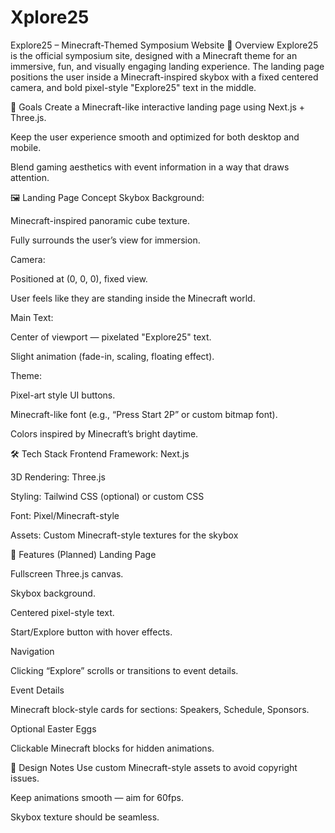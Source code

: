 # Xplore25
Explore25 – Minecraft-Themed Symposium Website
📌 Overview
Explore25 is the official symposium site, designed with a Minecraft theme for an immersive, fun, and visually engaging landing experience.
The landing page positions the user inside a Minecraft-inspired skybox with a fixed centered camera, and bold pixel-style "Explore25" text in the middle.

🎯 Goals
Create a Minecraft-like interactive landing page using Next.js + Three.js.

Keep the user experience smooth and optimized for both desktop and mobile.

Blend gaming aesthetics with event information in a way that draws attention.

🖼️ Landing Page Concept
Skybox Background:

Minecraft-inspired panoramic cube texture.

Fully surrounds the user’s view for immersion.

Camera:

Positioned at (0, 0, 0), fixed view.

User feels like they are standing inside the Minecraft world.

Main Text:

Center of viewport — pixelated "Explore25" text.

Slight animation (fade-in, scaling, floating effect).

Theme:

Pixel-art style UI buttons.

Minecraft-like font (e.g., “Press Start 2P” or custom bitmap font).

Colors inspired by Minecraft’s bright daytime.

🛠️ Tech Stack
Frontend Framework: Next.js

3D Rendering: Three.js

Styling: Tailwind CSS (optional) or custom CSS

Font: Pixel/Minecraft-style

Assets: Custom Minecraft-style textures for the skybox

🚀 Features (Planned)
Landing Page

Fullscreen Three.js canvas.

Skybox background.

Centered pixel-style text.

Start/Explore button with hover effects.

Navigation

Clicking “Explore” scrolls or transitions to event details.

Event Details

Minecraft block-style cards for sections: Speakers, Schedule, Sponsors.

Optional Easter Eggs

Clickable Minecraft blocks for hidden animations.

🎨 Design Notes
Use custom Minecraft-style assets to avoid copyright issues.

Keep animations smooth — aim for 60fps.

Skybox texture should be seamless.